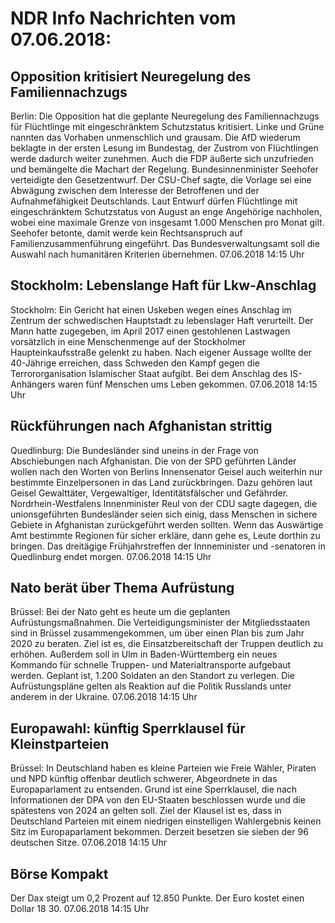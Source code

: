 # NDR Info Nachrichten vom 07.06.2018:


## Opposition kritisiert Neuregelung des Familiennachzugs
Berlin: Die Opposition hat die geplante Neuregelung des Familiennachzugs für Flüchtlinge mit eingeschränktem Schutzstatus kritisiert. Linke und Grüne nannten das Vorhaben unmenschlich und grausam. Die AfD wiederum beklagte in der ersten Lesung im Bundestag, der Zustrom von Flüchtlingen werde dadurch weiter zunehmen. Auch die FDP äußerte sich unzufrieden und bemängelte die Machart der Regelung. Bundesinnenminister Seehofer verteidigte den Gesetzentwurf. Der CSU-Chef sagte, die Vorlage sei eine Abwägung zwischen dem Interesse der Betroffenen und der Aufnahmefähigkeit Deutschlands. Laut Entwurf dürfen Flüchtlinge mit eingeschränktem Schutzstatus von August an enge Angehörige nachholen, wobei eine maximale Grenze von insgesamt 1.000 Menschen pro Monat gilt. Seehofer betonte, damit werde kein Rechtsanspruch auf Familienzusammenführung eingeführt. Das Bundesverwaltungsamt soll die Auswahl nach humanitären Kriterien übernehmen. 07.06.2018 14:15 Uhr 

## Stockholm: Lebenslange Haft für Lkw-Anschlag
Stockholm: Ein Gericht hat einen Uskeben wegen eines Anschlag im Zentrum der schwedischen Hauptstadt zu lebenslager Haft verurteilt. Der Mann hatte zugegeben, im April 2017 einen gestohlenen Lastwagen vorsätzlich in eine Menschenmenge auf der Stockholmer Haupteinkaufsstraße gelenkt zu haben. Nach eigener Aussage wollte der 40-Jährige erreichen, dass Schweden den Kampf gegen die Terrororganisation Islamischer Staat aufgibt. Bei dem Anschlag des IS-Anhängers waren fünf Menschen ums Leben gekommen. 07.06.2018 14:15 Uhr 

## Rückführungen nach Afghanistan strittig
Quedlinburg: Die Bundesländer sind uneins in der Frage von Abschiebungen nach Afghanistan. Die von der SPD geführten Länder wollen nach den Worten von Berlins Innensenator Geisel auch weiterhin nur bestimmte Einzelpersonen in das Land zurückbringen. Dazu gehören laut Geisel Gewalttäter, Vergewaltiger, Identitätsfälscher und Gefährder. Nordrhein-Westfalens Innenminister Reul von der CDU sagte dagegen, die unionsgeführten Bundesländer seien sich einig, dass Menschen in sichere Gebiete in Afghanistan zurückgeführt werden sollten. Wenn das Auswärtige Amt bestimmte Regionen für sicher erkläre, dann gehe es, Leute dorthin zu bringen. Das dreitägige Frühjahrstreffen der Innneminister und -senatoren in Quedlinburg endet morgen. 07.06.2018 14:15 Uhr 

## Nato berät über Thema Aufrüstung
Brüssel: Bei der Nato geht es heute um die geplanten Aufrüstungsmaßnahmen. Die Verteidigungsminister der Mitgliedsstaaten sind in Brüssel zusammengekommen, um über einen Plan bis zum Jahr 2020 zu beraten. Ziel ist es, die Einsatzbereitschaft der Truppen deutlich zu erhöhen. Außerdem soll in Ulm in Baden-Württemberg ein neues Kommando für schnelle Truppen- und Materialtransporte aufgebaut werden. Geplant ist, 1.200 Soldaten an den Standort zu verlegen. Die Aufrüstungspläne gelten als Reaktion auf die Politik Russlands unter anderem in der Ukraine. 07.06.2018 14:15 Uhr 

## Europawahl: künftig Sperrklausel für Kleinstparteien
Brüssel: In Deutschland haben es kleine Parteien wie Freie Wähler, Piraten und NPD künftig offenbar deutlich schwerer, Abgeordnete in das Europaparlament zu entsenden. Grund ist eine Sperrklausel, die nach Informationen der DPA von den EU-Staaten beschlossen wurde und die spätestens von 2024 an gelten soll. Ziel der Klausel ist es, dass in Deutschland Parteien mit einem niedrigen einstelligen Wahlergebnis keinen Sitz im Europaparlament bekommen. Derzeit besetzen sie sieben der 96 deutschen Sitze. 07.06.2018 14:15 Uhr 

## Börse Kompakt
Der Dax steigt um 0,2 Prozent auf 12.850 Punkte. Der Euro kostet einen Dollar 18 30. 07.06.2018 14:15 Uhr 
